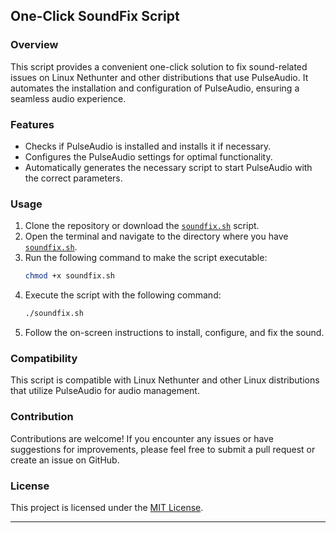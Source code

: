## One-Click SoundFix Script

### Overview
This script provides a convenient one-click solution to fix sound-related issues on Linux Nethunter and other distributions that use PulseAudio. It automates the installation and configuration of PulseAudio, ensuring a seamless audio experience.

### Features
- Checks if PulseAudio is installed and installs it if necessary.
- Configures the PulseAudio settings for optimal functionality.
- Automatically generates the necessary script to start PulseAudio with the correct parameters.

### Usage
1. Clone the repository or download the [`soundfix.sh`](./soundfix.sh) script.
2. Open the terminal and navigate to the directory where you have [`soundfix.sh`](./soundfix.sh).
3. Run the following command to make the script executable:
   ```bash
   chmod +x soundfix.sh
   ```
4. Execute the script with the following command:
   ```bash
   ./soundfix.sh
   ```
5. Follow the on-screen instructions to install, configure, and fix the sound.


### Compatibility
This script is compatible with Linux Nethunter and other Linux distributions that utilize PulseAudio for audio management.

### Contribution
Contributions are welcome! If you encounter any issues or have suggestions for improvements, please feel free to submit a pull request or create an issue on GitHub.

### License
This project is licensed under the [MIT License](LICENSE).

---
